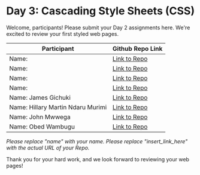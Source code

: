 # Day 3: Cascading Style Sheets (CSS)

Welcome, participants! Please submit your Day 2 assignments here. We're excited to review your first styled web pages.

| Participant | Github Repo Link                 |
| ----------- | -------------------------------- |
| Name:       | [Link to Repo](insert_link_here) |
| Name:       | [Link to Repo](insert_link_here) |
| Name:       | [Link to Repo](insert_link_here) |
| Name:       | [Link to Repo](insert_link_here) |
| Name:  James Gichuki | [Link to Repo](https://github.com/gichuki221/SES-web-dev-day3-css.git) |
| Name:  Hillary Martin Ndaru Murimi     | [Link to Repo](https://github.com/murimzz1/Ses-Web-Day3) |
| Name:  John Mwwega     | [Link to Repo](https://github.com/CodeDroid999/SES-WebDev-Day3-css) |
| Name:  Obed Wambugu     | [Link to Repo](https://github.com/sbgaks/SES-WebDev-Day3-css) |


_Please replace "name" with your name._
_Please replace "insert_link_here" with the actual URL of your Repo._

Thank you for your hard work, and we look forward to reviewing your web pages!
